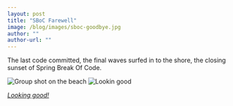 ```yaml
---
layout: post
title: "SBoC Farewell"
image: /blog/images/sboc-goodbye.jpg
author: ""
author-url: ""
---
```


The last code committed, the final waves surfed in to the shore, the closing sunset of Spring Break Of Code.

<img src="/blog/images/sboc-goodbye.jpg" class="nice" alt="Group shot on the beach" />

<!--more-->

<img src="/blog/images/tyler-goodbye.jpg" class="nice" alt="Lookin good" />

[*Looking good!*](https://news.ycombinator.com/item?id=5460204)
